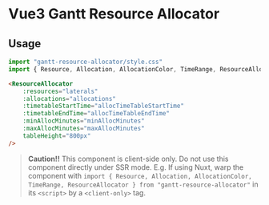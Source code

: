 # Vue3 Gantt Resource Allocator

## Usage

```ts
import "gantt-resource-allocator/style.css"
import { Resource, Allocation, AllocationColor, TimeRange, ResourceAllocator } from "gantt-resource-allocator"
```

```html
<ResourceAllocator 
    :resources="laterals" 
    :allocations="allocations" 
    :timetableStartTime="allocTimeTableStartTime" 
    :timetableEndTime="allocTimeTableEndTime" 
    :minAllocMinutes="minAllocMinutes" 
    :maxAllocMinutes="maxAllocMinutes"
    tableHeight="800px"
/>
```

> **Caution!!**
> This component is client-side only. Do not use this component directly under SSR mode.
> E.g. If using Nuxt, warp the component with `import { Resource, Allocation, AllocationColor, TimeRange, ResourceAllocator } from "gantt-resource-allocator"` in its `<script>` by a `<client-only>` tag.

